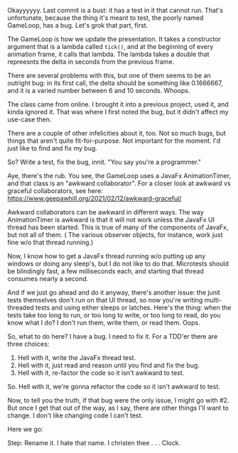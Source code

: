 Okayyyyyy. Last commit is a bust: it has a test in it that cannot run. That's unfortunate, because the thing it's meant
to test, the poorly named GameLoop, has a bug. Let's grok that part, first.

The GameLoop is how we update the presentation. It takes a constructor
argument that is a lambda called `tick()`, and at the beginning of every animation frame, it calls that lambda. The
lambda takes a double that repreesnts the delta in seconds from the previous frame.

There are several problems with this, but one of them seems to be an outright bug: in its first call, the delta should
be something like 0.1666667, and it is a varied number between 6 and 10 seconds. Whoops.

The class came from online. I brought it into a previous project, used it, and kinda ignored it. That was where I first
noted the bug, but it didn't affect my use-case then.

There are a couple of other infelicities about it, too. Not so much bugs, but things that aren't quite fit-for-purpose.
Not important for the moment. I'd just like to find and fix my bug.

So? Write a test, fix the bug, innit. "You say you're a programmer."

Aye, there's the rub. You see, the GameLoop uses a JavaFx AnimationTimer, and that class is an "awkward collaborator".
For a closer look at
awkward vs graceful collaborators, see here: https://www.geepawhill.org/2021/02/12/awkward-graceful/

Awkward collaborators can be awkward in different ways. The way AnimationTimer is awkward is that it will not work
unless the JavaFx UI thread has been started. This is true of many of the components of JavaFx, but not all of them. (
The various observer objects, for instance, work just fine w/o that thread running.)

Now, I know how to get a JavaFx thread running w/o putting up any windows or doing any sleep's, but I do not like to do
that. Microtests should be blindingly fast, a few milliseconds each, and starting that thread consumes nearly a second.

And if we just go ahead and do it anyway, there's another issue: the junit tests themselves don't run on that UI thread,
so now you're writing multi-threaded tests and using either sleeps or latches. Here's the thing: when the tests take too
long to run, or too long to write, or too long to read, do you know what I do? I
don't run them, write them, or read them. Oops.

So, what to do here? I have a bug. I need to fix it. For a TDD'er there are three choices:

1) Hell with it, write the JavaFx thread test.
2) Hell with it, just read and reason until you find and fix the bug.
3) Hell with it, re-factor the code so it isn't awkward to test.

So. Hell with it, we're gonna refactor the code so it isn't awkward to test.

Now, to tell you the truth, if that bug were the only issue, I might go with #2. But once I get that out of the way, as
I say, there are other things I'll want to change. I don't like changing code I can't test.

Here we go:

Step: Rename it. I hate that name. I christen thee . . . Clock.
